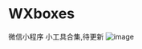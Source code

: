 # WXboxes
微信小程序 小工具合集,待更新
![image](https://github.com/jiangzhiwei2018/WXboxes/扫码_搜索联合传播样式-微信标准绿版.png)
